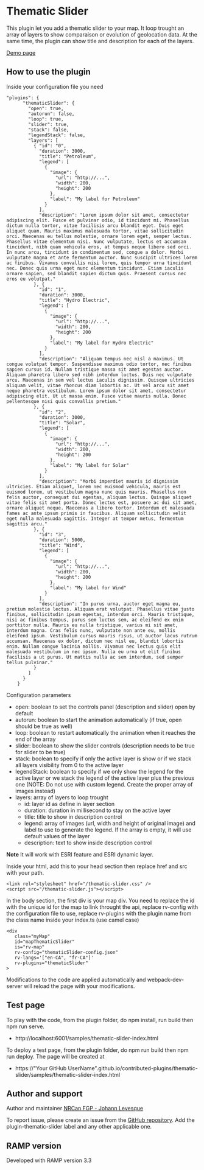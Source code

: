 # Thematic Slider
This plugin let you add a thematic slider to your map. It loop trought an array of layers to show comparaison or evolution of geolocation data. At the same time, the plugin can show title and description for each of the layers.

[Demo page](https://jolevesq.github.io/contributed-plugins/thematic-slider/samples/thematic-slider-index.html)

## How to use the plugin
Inside your configuration file you need
```
"plugins": {
      "thematicSlider": {
        "open": true,
        "autorun": false,
        "loop": true,
        "slider": true,
        "stack": false,
        "legendStack": false,
        "layers": [
          { "id": "0",
            "duration": 3000,
            "title": "Petroleum",
            "legend": [
              { 
                "image": {
                  "url": "http://...",
                  "width": 200,
                  "height": 200
                },
                "label": "My label for Petroleum"
              }
            ],
            "description": "Lorem ipsum dolor sit amet, consectetur adipiscing elit. Fusce et pulvinar odio, id tincidunt mi. Phasellus dictum nulla tortor, vitae facilisis arcu blandit eget. Duis eget aliquet quam. Mauris maximus malesuada tortor, vitae sollicitudin orci. Maecenas eu tellus molestie, ornare lorem eget, semper lectus. Phasellus vitae elementum nisi. Nunc vulputate, lectus et accumsan tincidunt, nibh quam vehicula eros, at tempus neque libero sed orci. In nunc arcu, tincidunt in condimentum sed, congue a dolor. Morbi vulputate magna et ante fermentum auctor. Nunc suscipit ultrices lorem ac finibus. Vivamus convallis nisi lorem, quis tempor urna tincidunt nec. Donec quis urna eget nunc elementum tincidunt. Etiam iaculis ornare sapien, sed blandit sapien dictum quis. Praesent cursus nec eros eu volutpat."
          }, {
            "id": "1",
            "duration": 3000,
            "title": "Hydro Electric",
            "legend": [
              {
                "image": {
                  "url": "http://...",
                  "width": 200,
                  "height": 200
                },
                "label": "My label for Hydro Electric"
              }
            ],
            "description": "Aliquam tempus nec nisl a maximus. Ut congue volutpat tempor. Suspendisse maximus odio tortor, nec finibus sapien cursus id. Nullam tristique massa sit amet egestas auctor. Aliquam pharetra libero sed nibh interdum luctus. Duis nec vulputate arcu. Maecenas in sem vel lectus iaculis dignissim. Quisque ultricies aliquam velit, vitae rhoncus diam lobortis ac. Ut vel arcu sit amet neque pharetra vestibulum. Lorem ipsum dolor sit amet, consectetur adipiscing elit. Ut ut massa enim. Fusce vitae mauris nulla. Donec pellentesque nisi quis convallis pretium."
          }, {
            "id": "2",
            "duration": 3000,
            "title": "Solar",
            "legend": [
              {
                "image": {
                  "url": "http://...",
                  "width": 200,
                  "height": 200
                },
                "label": "My label for Solar"
              }
            ],
            "description": "Morbi imperdiet mauris id dignissim ultricies. Etiam aliquet, lorem nec euismod vehicula, mauris est euismod lorem, ut vestibulum magna nunc quis mauris. Phasellus non felis auctor, consequat dui egestas, aliquam lectus. Quisque aliquet vitae felis sit amet porta. Donec lectus est, posuere ac dui sit amet, ornare aliquet neque. Maecenas a libero tortor. Interdum et malesuada fames ac ante ipsum primis in faucibus. Aliquam sollicitudin velit eget nulla malesuada sagittis. Integer at tempor metus, fermentum sagittis arcu."
          }, {
            "id": "3",
            "duration": 5000,
            "title": "Wind",
            "legend": [
              {
                "image": {
                  "url": "http://...",
                  "width": 200,
                  "height": 200
                },
                "label": "My label for Wind"
              }
            ],
            "description": "In purus urna, auctor eget magna eu, pretium molestie lectus. Aliquam erat volutpat. Phasellus vitae justo finibus, sollicitudin ipsum egestas, interdum orci. Mauris tristique, nisi ac finibus tempus, purus sem luctus sem, ac eleifend ex enim porttitor nulla. Mauris eu nulla tristique, varius mi sit amet, interdum magna. Cras felis nunc, vulputate non ante eu, mollis eleifend ipsum. Vestibulum cursus mauris risus, ut auctor lacus rutrum accumsan. Maecenas ex dolor, dictum nec nisl eu, blandit lobortis enim. Nullam congue lacinia mollis. Vivamus nec lectus quis elit malesuada vestibulum in nec ipsum. Nulla eu urna ut elit finibus facilisis a ut purus. Ut mattis nulla ac sem interdum, sed semper tellus pulvinar."
          }
        ]
      }
    }
```

Configuration parameters
- open: boolean to set the controls panel (description and slider) open by default
- autorun: boolean to start the animation automatically (if true, open should be true as well)
- loop: boolean to restart automatically the animation when it reaches the end of the array
- slider: boolean to show the slider controls (description needs to be true for slider to be true)
- stack: boolean to specify if only the active layer is show or if we stack all layers visibility from 0 to the active layer
- legendStack: boolean to specify if we only show the legend for the active layer or we stack the legend of the active layer plus the previous one (NOTE: Do not use with custom legend. Create the proper array of images instead)
- layers: array of layers to loop trought
    - id: layer id as define in layer section
    - duration: duration in millisecond to stay on the active layer
    - title: title to show in description control
    - legend: array of images (url, width and height of original image) and label to use to generate the legend. If the array is empty, it will use default values of the layer
    - description: text to show inside description control

**Note** It will work with ESRI feature and ESRI dynamic layer.

Inside your html, add this to your head section then replace href and src with your path.
```
<link rel="stylesheet" href="/thematic-slider.css" />
<script src="/thematic-slider.js"></script>
```
In the body section, the first div is your map div. You need to replace the id with the unique id for the map to link throught the api, replace rv-config with the configuration file to use, replace rv-plugins with the plugin name from the class name inside your index.ts (use camel case)
 ```
<div
    class="myMap"
    id="mapThematicSlider"
    is="rv-map"
    rv-config="thematicSlider-config.json"
    rv-langs='["en-CA", "fr-CA"]'
    rv-plugins="thematicSlider"
>
```

Modifications to the code are applied automatically and webpack-dev-server will reload the page with your modifications.

## Test page
To play with the code, from the plugin folder, do npm install, run build then npm run serve.
- http://localhost:6001/samples/thematic-slider-index.html

To deploy a test page, from the plugin folder, do npm run build then npm run deploy. The page will be created at
- https://"Your GitHub UserName".github.io/contributed-plugins/thematic-slider/samples/thematic-slider-index.html

## Author and support
Author and maintainer [NRCan FGP - Johann Levesque](https://github.com/jolevesq)

To report issue, please create an issue from the [GitHub repository](https://github.com/fgpv-vpgf/contributed-plugins/issues). Add the plugin-thematic-slider label and any other applicable one.

## RAMP version
Developed with RAMP version 3.3